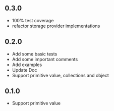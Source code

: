 ## 0.3.0

* 100% test coverage
* refactor storage provider implementations

## 0.2.0

* Add some basic tests
* Add some important comments
* Add examples
* Update Doc
* Support primitive value, collections and object

## 0.1.0

* Support primitive value
